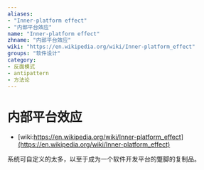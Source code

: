 ```yaml
---
aliases:
- "Inner-platform effect"
- "内部平台效应"
name: "Inner-platform effect"
zhname: "内部平台效应"
wiki: "https://en.wikipedia.org/wiki/Inner-platform_effect"
groups: "软件设计"
category:
- 反面模式
- antipattern
- 方法论
---
```


# 内部平台效应

* [wiki:https://en.wikipedia.org/wiki/Inner-platform_effect](https://en.wikipedia.org/wiki/Inner-platform_effect)

系统可自定义的太多，以至于成为一个软件开发平台的蹩脚的复制品。